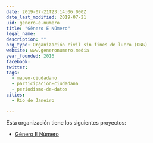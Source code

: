 ```yaml
---
date: 2019-07-21T23:14:06.000Z
date_last_modified: 2019-07-21
uid: genero-e-numero
title: "Gênero E Número"
legal_name: 
description: ""
org_type: Organización civil sin fines de lucro (ONG)
website: www.generonumero.media
year_founded: 2016
facebook: 
twitter: 
tags:
  - mapeo-ciudadano
  - participación-ciudadana
  - periodismo-de-datos
cities: 
  - Río de Janeiro

---
```


Esta organización tiene los siguientes proyectos:

- [Gênero E Número](/proyectos/genero-e-numero)
